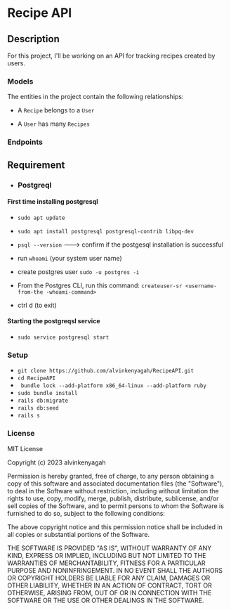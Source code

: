 # Recipe API
 
## Description
For this project, I'll be working on an API for tracking recipes created by users.

### Models
The entities in the project contain the following relationships:

- A `Recipe` belongs to a `User`

- A `User` has many `Recipes` 

### Endpoints


## Requirement 

- ### Postgreql

#### First time installing postgresql 

- `sudo apt update`
- `sudo apt install postgresql postgresql-contrib libpq-dev`
- `psql --version` ---> confirm if the postgesql installation is successful

- run  `whoami` (your system user name)

- create postgres user `sudo -u postgres -i`

- From the Postgres CLI, run this command: `createuser-sr <username-from-the -whoami-command>`  

- ctrl d (to exit)

#### Starting the postgreqsl service

- `sudo service postgresql start`

### Setup

- `git clone https://github.com/alvinkenyagah/RecipeAPI.git`
- `cd RecipeAPI`
- ` bundle lock --add-platform x86_64-linux --add-platform ruby`
- `sudo bundle install`
- `rails db:migrate`
- `rails db:seed`
- `rails s`
  

### License

MIT License

Copyright (c) 2023 alvinkenyagah

Permission is hereby granted, free of charge, to any person obtaining a copy
of this software and associated documentation files (the "Software"), to deal
in the Software without restriction, including without limitation the rights
to use, copy, modify, merge, publish, distribute, sublicense, and/or sell
copies of the Software, and to permit persons to whom the Software is
furnished to do so, subject to the following conditions:

The above copyright notice and this permission notice shall be included in all
copies or substantial portions of the Software.

THE SOFTWARE IS PROVIDED "AS IS", WITHOUT WARRANTY OF ANY KIND, EXPRESS OR
IMPLIED, INCLUDING BUT NOT LIMITED TO THE WARRANTIES OF MERCHANTABILITY,
FITNESS FOR A PARTICULAR PURPOSE AND NONINFRINGEMENT. IN NO EVENT SHALL THE
AUTHORS OR COPYRIGHT HOLDERS BE LIABLE FOR ANY CLAIM, DAMAGES OR OTHER
LIABILITY, WHETHER IN AN ACTION OF CONTRACT, TORT OR OTHERWISE, ARISING FROM,
OUT OF OR IN CONNECTION WITH THE SOFTWARE OR THE USE OR OTHER DEALINGS IN THE
SOFTWARE.